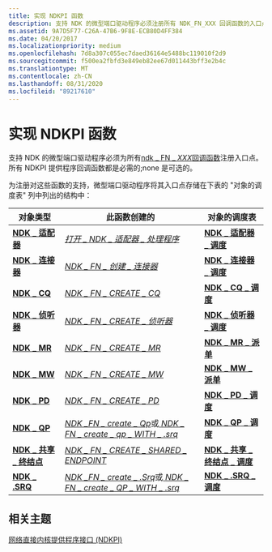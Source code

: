 ```yaml
---
title: 实现 NDKPI 函数
description: 支持 NDK 的微型端口驱动程序必须注册所有 NDK_FN_XXX 回调函数的入口点。 所有 NDKPI 提供程序回调函数都是必需的;none 是可选的。
ms.assetid: 9A7D5F77-C26A-47B6-9F8E-ECB80D4FF384
ms.date: 04/20/2017
ms.localizationpriority: medium
ms.openlocfilehash: 7d8a307c055ec7daed36164e5488bc119010f2d9
ms.sourcegitcommit: f500ea2fbfd3e849eb82ee67d011443bff3e2b4c
ms.translationtype: MT
ms.contentlocale: zh-CN
ms.lasthandoff: 08/31/2020
ms.locfileid: "89217610"
---
```

# <a name="implementing-ndkpi-functions"></a>实现 NDKPI 函数


支持 NDK 的微型端口驱动程序必须为所有[ndk \_ FN \_ *XXX*回调函数](/windows-hardware/drivers/ddi/_netvista/)注册入口点。 所有 NDKPI 提供程序回调函数都是必需的;none 是可选的。

为注册对这些函数的支持，微型端口驱动程序将其入口点存储在下表的 "对象的调度表" 列中列出的结构中：

| 对象类型                                               | 此函数创建的                                                                                                       | 对象的调度表                                                      |
|-----------------------------------------------------------|--------------------------------------------------------------------------------------------------------------------------------|------------------------------------------------------------------------------|
| [**NDK \_ 适配器**](/windows-hardware/drivers/ddi/ndkpi/ns-ndkpi-_ndk_adapter)                  | [*打开 \_ NDK \_ 适配器 \_ 处理程序*](/windows-hardware/drivers/ddi/ndisndk/nc-ndisndk-open_ndk_adapter_handler)                                                             | [**NDK \_ 适配器 \_ 调度**](/windows-hardware/drivers/ddi/ndkpi/ns-ndkpi-_ndk_adapter_dispatch)                  |
| [**NDK \_ 连接器**](/windows-hardware/drivers/ddi/ndkpi/ns-ndkpi-_ndk_connector)              | [*NDK \_ FN \_ 创建 \_ 连接器*](/windows-hardware/drivers/ddi/ndkpi/nc-ndkpi-ndk_fn_create_connector)                                                               | [**NDK \_ 连接器 \_ 调度**](/windows-hardware/drivers/ddi/ndkpi/ns-ndkpi-_ndk_connector_dispatch)              |
| [**NDK \_ CQ**](/windows-hardware/drivers/ddi/ndkpi/ns-ndkpi-_ndk_cq)                            | [*NDK \_ FN \_ CREATE \_ CQ*](/windows-hardware/drivers/ddi/ndkpi/nc-ndkpi-ndk_fn_create_cq)                                                                             | [**NDK \_ CQ \_ 调度**](/windows-hardware/drivers/ddi/ndkpi/ns-ndkpi-_ndk_cq_dispatch)                            |
| [**NDK \_ 侦听器**](/windows-hardware/drivers/ddi/ndkpi/ns-ndkpi-_ndk_listener)                | [*NDK \_ FN \_ CREATE \_ 侦听器*](/windows-hardware/drivers/ddi/ndkpi/nc-ndkpi-ndk_fn_create_listener)                                                                 | [**NDK \_ 侦听器 \_ 调度**](/windows-hardware/drivers/ddi/ndkpi/ns-ndkpi-_ndk_listener_dispatch)                |
| [**NDK \_ MR**](/windows-hardware/drivers/ddi/ndkpi/ns-ndkpi-_ndk_mr)                            | [*NDK \_ FN \_ CREATE \_ MR*](/windows-hardware/drivers/ddi/ndkpi/nc-ndkpi-ndk_fn_create_mr)                                                                             | [**NDK \_ MR \_ 派单**](/windows-hardware/drivers/ddi/ndkpi/ns-ndkpi-_ndk_mr_dispatch)                            |
| [**NDK \_ MW**](/windows-hardware/drivers/ddi/ndkpi/ns-ndkpi-_ndk_mw)                            | [*NDK \_ FN \_ CREATE \_ MW*](/windows-hardware/drivers/ddi/ndkpi/nc-ndkpi-ndk_fn_create_mw)                                                                             | [**NDK \_ MW \_ 派单**](/windows-hardware/drivers/ddi/ndkpi/ns-ndkpi-_ndk_mw_dispatch)                            |
| [**NDK \_ PD**](/windows-hardware/drivers/ddi/ndkpi/ns-ndkpi-_ndk_pd)                            | [*NDK \_ FN \_ CREATE \_ PD*](/windows-hardware/drivers/ddi/ndkpi/nc-ndkpi-ndk_fn_create_pd)                                                                             | [**NDK \_ PD \_ 调度**](/windows-hardware/drivers/ddi/ndkpi/ns-ndkpi-_ndk_pd_dispatch)                            |
| [**NDK \_ QP**](/windows-hardware/drivers/ddi/ndkpi/ns-ndkpi-_ndk_qp)                            | [*NDK \_FN \_ create \_ Qp*](/windows-hardware/drivers/ddi/ndkpi/nc-ndkpi-ndk_fn_create_qp)或[ *NDK \_ FN \_ create \_ qp \_ WITH \_ .srq*](/windows-hardware/drivers/ddi/ndkpi/nc-ndkpi-ndk_fn_create_qp_with_srq)   | [**NDK \_ QP \_ 调度**](/windows-hardware/drivers/ddi/ndkpi/ns-ndkpi-_ndk_qp_dispatch)                            |
| [**NDK \_ 共享 \_ 终结点**](/windows-hardware/drivers/ddi/ndkpi/ns-ndkpi-_ndk_shared_endpoint) | [*NDK \_ FN \_ CREATE \_ SHARED \_ ENDPOINT*](/windows-hardware/drivers/ddi/ndkpi/nc-ndkpi-ndk_fn_create_shared_endpoint)                                                  | [**NDK \_ 共享 \_ 终结点 \_ 调度**](/windows-hardware/drivers/ddi/ndkpi/ns-ndkpi-_ndk_shared_endpoint_dispatch) |
| [**NDK \_ .SRQ**](/windows-hardware/drivers/ddi/ndkpi/ns-ndkpi-_ndk_srq)                          | [*NDK \_FN \_ create \_ .Srq*](/windows-hardware/drivers/ddi/ndkpi/nc-ndkpi-ndk_fn_create_srq)或[ *NDK \_ FN \_ create \_ QP \_ WITH \_ .srq*](/windows-hardware/drivers/ddi/ndkpi/nc-ndkpi-ndk_fn_create_qp_with_srq) | [**NDK \_ .SRQ \_ 调度**](/windows-hardware/drivers/ddi/ndkpi/ns-ndkpi-_ndk_srq_dispatch)                          |

 

## <a name="related-topics"></a>相关主题


[网络直接内核提供程序接口 (NDKPI)](./overview-of-network-direct-kernel-provider-interface--ndkpi-.md)

 

